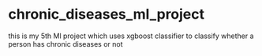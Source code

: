 # chronic_diseases_ml_project
this is my 5th Ml project which uses xgboost classifier to classify whether a person has chronic diseases or not
